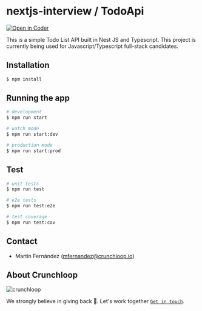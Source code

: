 # nextjs-interview / TodoApi

[![Open in Coder](https://dev.crunchloop.io/open-in-coder.svg)](https://dev.crunchloop.io/templates/fly-containers/workspace?param.Git%20Repository=git@github.com:crunchloop/nextjs-interview.git)

This is a simple Todo List API built in Nest JS and Typescript. This project is currently being used for Javascript/Typescript full-stack candidates.

## Installation

```bash
$ npm install
```

## Running the app

```bash
# development
$ npm run start

# watch mode
$ npm run start:dev

# production mode
$ npm run start:prod
```

## Test

```bash
# unit tests
$ npm run test

# e2e tests
$ npm run test:e2e

# test coverage
$ npm run test:cov
```

## Contact

- Martín Fernández (mfernandez@crunchloop.io)

## About Crunchloop

![crunchloop](https://s3.amazonaws.com/crunchloop.io/logo-blue.png)

We strongly believe in giving back :rocket:. Let's work together [`Get in touch`](https://crunchloop.io/#contact).
